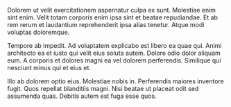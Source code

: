 Dolorem ut velit exercitationem aspernatur culpa ex sunt. Molestiae enim sint enim. Velit totam corporis enim ipsa sint et beatae repudiandae. Et ab rem rerum et laudantium reprehenderit ipsa alias tenetur. Atque modi voluptas doloremque.
 Tempore ab impedit. Ad voluptatem explicabo est libero ea quae qui. Animi architecto ea et iusto qui velit eius soluta autem. Dolore odio dolor aliquam eum. A corporis et dolores magni ea vel dolorem perferendis. Similique qui nesciunt minus qui et eius et.
 Illo ab dolorem optio eius. Molestiae nobis in. Perferendis maiores inventore fugit. Quos repellat blanditiis magni. Nisi beatae ut placeat odit sed assumenda quas. Debitis autem est fuga esse quos.